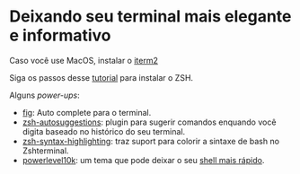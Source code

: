 # Deixando seu terminal mais elegante e informativo

Caso você use MacOS, instalar o [iterm2](https://iterm2.com/)

Siga os passos desse [tutorial](https://www.robertcooper.me/elegant-development-experience-with-zsh-and-hyper-terminal) para instalar o ZSH.

Alguns *power-ups*:
- [fig](https://fig.io/?ref=hn): Auto complete para o terminal.
- [zsh-autosuggestions](https://github.com/zsh-users/zsh-autosuggestions): plugin para sugerir comandos enquando você digita baseado no histórico do seu terminal.
- [zsh-syntax-highlighting](https://github.com/zsh-users/zsh-syntax-highlighting): traz suport para colorir a sintaxe de bash no Zshterminal.
- [powerlevel10k](https://github.com/romkatv/powerlevel10k): um tema que pode deixar o seu [shell mais rápido](https://github.com/romkatv/powerlevel10k#instant-prompt).
